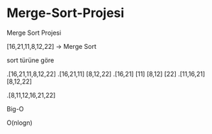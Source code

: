 # Merge-Sort-Projesi
Merge Sort Projesi


[16,21,11,8,12,22] -> Merge Sort

sort türüne göre 


.[16,21,11,8,12,22]
.[16,21,11]         [8,12,22]
.[16,21]   [11]   [8,12]   [22]
.[11,16,21]   [8,12,22]

.[8,11,12,16,21,22]


Big-O


O(nlogn)




